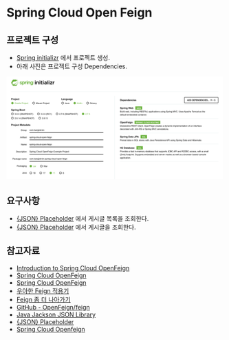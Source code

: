 # Spring Cloud Open Feign

## 프로젝트 구성

- [Spring initializr](https://start.spring.io/) 에서 프로젝트 생성.
- 아래 사진은 프로젝트 구성 Dependencies.

![img.png](img.png)

## 요구사항

- [{JSON} Placeholder](https://jsonplaceholder.typicode.com/) 에서 게시글 목록을 조회한다.
- [{JSON} Placeholder](https://jsonplaceholder.typicode.com/) 에서 게시글을 조회한다.

## 참고자료

- [Introduction to Spring Cloud OpenFeign](https://www.baeldung.com/spring-cloud-openfeign)
- [Spring Cloud OpenFeign](https://spring.io/projects/spring-cloud-openfeign)
- [Spring Cloud OpenFeign](https://cloud.spring.io/spring-cloud-openfeign/reference/html/)
- [우아한 Feign 적용기](https://techblog.woowahan.com/2630/)
- [Feign 좀 더 나아가기](https://techblog.woowahan.com/2657/)
- [GitHub - OpenFeign/feign](https://github.com/OpenFeign/feign)
- [Java Jackson JSON Library](https://kwonnam.pe.kr/wiki/java/jackson)
- [{JSON} Placeholder](https://jsonplaceholder.typicode.com/)
- [Spring Cloud Openfeign](https://brunch.co.kr/@springboot/202)
